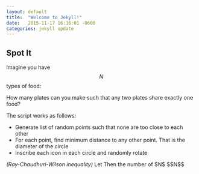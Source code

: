 ```yaml
---
layout: default
title:  "Welcome to Jekyll!"
date:   2015-11-17 16:16:01 -0600
categories: jekyll update
---
```

Spot It
-------

Imagine you have $$N$$ types of food:

How many plates can you make such that any two plates share exactly one food?

The script works as follows:
* Generate list of random points such that none are too close to each other
* For each point, find minimum distance to any other point. That is the diameter of the circle
* Inscribe each icon in each circle and randomly rotate

<div class="theorem"> <i>(Ray-Chaudhuri-Wilson inequality)</i>
Let 
Then the number of $N$
$$N$$
</div>

